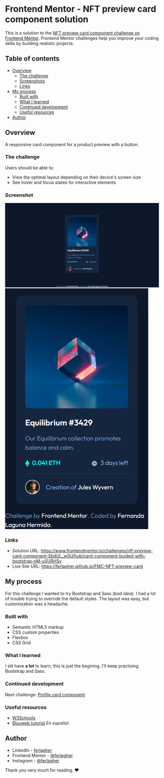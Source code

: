 # Frontend Mentor - NFT preview card component solution

This is a solution to the [NFT preview card component challenge on Frontend Mentor](https://www.frontendmentor.io/challenges/nft-preview-card-component-SbdUL_w0U). Frontend Mentor challenges help you improve your coding skills by building realistic projects. 


## Table of contents

- [Overview](#overview)
  - [The challenge](#the-challenge)
  - [Screenshots](#screenshots)
  - [Links](#links)
- [My process](#my-process)
  - [Built with](#built-with)
  - [What I learned](#what-i-learned)
  - [Continued development](#continued-development)
  - [Useful resources](#useful-resources)
- [Author](#author)

## Overview

A responsive card component for a product preview with a button.

### The challenge

Users should be able to:

- View the optimal layout depending on their device's screen size
- See hover and focus states for interactive elements

### Screenshot

![Screenshot desktop](./design/screenshot-desktop.png)
![Screenshot mobile](./design/screenshot-mobile.png)

### Links

- Solution URL: https://www.frontendmentor.io/challenges/nft-preview-card-component-SbdUL_w0U/hub/card-component-buided-with-bootstrap-nM-uSURHSv
- Live Site URL: https://ferlagher.github.io/FMC-NFT-preview-card

## My process

For this challenge I wanted to try Bootstrap and Sass (*bad idea*). I had a lot of trouble trying to override the default styles. The layout was easy, but customization was a headache.

### Built with

- Semantic HTML5 markup
- CSS custom properties
- Flexbox
- CSS Grid

### What I learned

I stil have **a lot** to learn, this is just the begining. I'll keep practising Bootstrap and Sass.

### Continued development

Next challenge: [Profile card component](https://www.frontendmentor.io/challenges/profile-card-component-cfArpWshJ)

### Useful resources

- [W3Schools](https://www.w3schools.com)
- [Bluuweb tutorial](https://www.youtube.com/watch?v=1kNwZbRiVcQ&t=4686s) *En español*

## Author

- LinkedIn - [ferlagher](https://www.linkedin.com/in/ferlagher/)
- Frontend Mentor - [@ferlagher](https://www.frontendmentor.io/profile/ferlagher)
- Instagram - [@ferlagher](https://www.instagram.com/ferlagher/)

Thank you very much for reading. ♥
